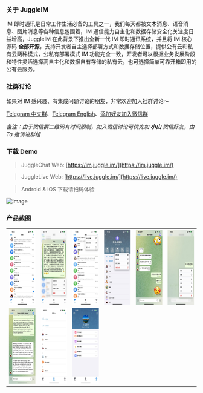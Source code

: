 ### 关于 JuggleIM

IM 即时通讯是日常工作生活必备的工具之一，我们每天都被文本消息、语音消息、图片消息等各种信息包围着，IM 通信能力自主化和数据存储安全化关注度日益增高，JuggleIM 在此背景下推出全新一代 IM 即时通讯系统，并且将 IM 核心源码 **全部开源**，支持开发者自主选择部署方式和数据存储位置，提供公有云和私有云两种模式，公私有部署模式 IM 功能完全一致，开发者可以根据业务发展阶段和特性灵活选择高自主化和数据自有存储的私有云，也可选择简单可靠开箱即用的公有云服务。

### 社群讨论

如果对 IM 感兴趣、有集成问题讨论的朋友，非常欢迎加入社群讨论～

[Telegram 中文群](https://t.me/juggleim_zh)、[Telegram English](https://t.me/juggleim_en)、[添加好友加入微信群](https://downloads.juggle.im/xiaoshan.jpg)

_备注：由于微信群二维码有时间限制，加入微信讨论可优先加 **小山** 微信好友，由 Ta 邀请进群组_

### 下载 Demo

> JuggleChat Web: [https://im.juggle.im/](https://im.juggle.im/)

> JuggleLive Web: [https://live.juggle.im/](https://live.juggle.im/)

> Android & iOS 下载请扫码体验

![image](https://github.com/user-attachments/assets/2146d1d0-dd4c-452f-9b06-014f531a2a7f)


### 产品截图

<table>
  <tr>
    <td>
      <img height="200" src="./convesations.jpg"/>
    </td>
    <td>
      <img height="200" src="./conversation-ctx.jpg"/>
    </td>
    <td>
      <img height="200" src="./new.jpg"/>
    </td>
     <td>
      <img height="200" src="./conversation-setting.jpg"/>
    </td>
     <td>
        <img height="200" src="./conversation.jpg"/>
      </td>
    <td>
      <img height="200" src="./message-ctx.jpg"/>
    </td>
  </tr>
  <tr>
    <td>
      <img height="200" src="./messages.jpg"/>
    </td>
    <td>
      <img height="200" src="./contact.jpg"/>
    </td>
    <td>
      <img height="200" src="./user.jpg"/>
    </td>
  </tr>
</table>
